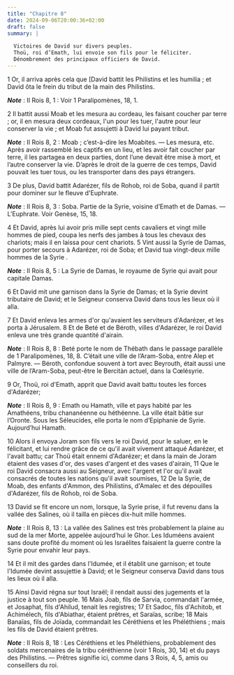 ```yaml
---
title: "Chapitre 8"
date: 2024-09-06T20:00:36+02:00
draft: false
summary: |
  
  Victoires de David sur divers peuples.
  Thoü, roi d’Emath, lui envoie son fils pour le féliciter.
  Dénombrement des principaux officiers de David.
---
```



1 Or, il arriva après cela que [David battit les Philistins et les humilia ; et David ôta le frein du tribut de la main des Philistins.

***Note*** :  II Rois 8, 1 : Voir 1 Paralipomènes, 18, 1.


2 Il battit aussi Moab et les mesura au cordeau, les faisant coucher par terre ; or, il en mesura deux cordeaux, l'un pour les tuer, l'autre pour leur conserver la vie ; et Moab fut assujetti à David lui payant tribut.

***Note*** :  II Rois 8, 2 : Moab ; c’est-à-dire les Moabites. ― Les mesura, etc. Après avoir rassemblé les captifs en un lieu, et les avoir fait coucher par terre, il les partagea en deux parties, dont l’une devait être mise à mort, et l’autre conserver la vie. D’après le droit de la guerre de ces temps, David pouvait les tuer tous, ou les transporter dans des pays étrangers.


3 De plus, David battit Adarézer, fils de Rohob, roi de Soba, quand il partit pour dominer sur le fleuve d'Euphrate.

***Note*** :  II Rois 8, 3 : Soba. Partie de la Syrie, voisine d’Emath et de Damas. ― L’Euphrate. Voir Genèse, 15, 18.

4 Et David, après lui avoir pris mille sept cents cavaliers et vingt mille hommes de pied, coupa les nerfs des jambes à tous les chevaux des chariots; mais il en laissa pour cent chariots. 5 Vint aussi la Syrie de Damas, pour porter secours à Adarézer, roi de Soba; et David tua vingt-deux mille hommes de la Syrie .

***Note*** :  II Rois 8, 5 : La Syrie de Damas, le royaume de Syrie qui avait pour capitale Damas.

6 Et David mit une garnison dans la Syrie de Damas; et la Syrie devint tributaire de David; et le Seigneur conserva David dans tous les lieux où il alla.


7 Et David enleva les armes d'or qu'avaient les serviteurs d'Adarézer, et les porta à Jérusalem. 8 Et de Beté et de Béroth, villes d'Adarézer, le roi David enleva une très grande quantité d'airain.

***Note*** :  II Rois 8, 8 : Beté porte le nom de Thébath dans le passage parallèle de 1 Paralipomènes, 18, 8. C’était une ville de l’Aram-Soba, entre Alep et Palmyre. ― Béroth, confondue souvent à tort avec Beyrouth, était aussi une ville de l’Aram-Soba, peut-être le Bercitàn actuel, dans la Cœlésyrie.


9 Or, Thoü, roi d'Emath, apprit que David avait battu toutes les forces d'Adarézer;

***Note*** :  II Rois 8, 9 : Emath ou Hamath, ville et pays habité par les Amathéens, tribu chananéenne ou héthéenne. La ville était bâtie sur l’Oronte. Sous les Séleucides, elle porta le nom d’Epiphanie de Syrie. Aujourd’hui Hamath.

10 Alors il envoya Joram son fils vers le roi David, pour le saluer, en le félicitant, et lui rendre grâce de ce qu'il avait vivement attaqué Adarézer, et l'avait battu; car Thoü était ennemi d'Adarézer; et dans la main de Joram étaient des vases d'or, des vases d'argent et des vases d'airain, 11 Que le roi David consacra aussi au Seigneur, avec l'argent et l'or qu'il avait consacrés de toutes les nations qu'il avait soumises, 12 De la Syrie, de Moab, des enfants d'Ammon, des Philistins, d'Amalec et des dépouilles d'Adarézer, fils de Rohob, roi de Soba.


13 David se fit encore un nom, lorsque, la Syrie prise, il fut revenu dans la vallée des Salines, où il tailla en pièces dix-huit mille hommes.

***Note*** :  II Rois 8, 13 : La vallée des Salines est très probablement la plaine au sud de la mer Morte, appelée aujourd’hui le Ghor. Les Iduméens avaient sans doute profité du moment où les Israélites faisaient la guerre contre la Syrie pour envahir leur pays.

14 Et il mit des gardes dans l'Idumée, et il établit une garnison; et toute l'Idumée devint assujettie à David; et le Seigneur conserva David dans tous les lieux où il alla.


15 Ainsi David régna sur tout Israël; il rendait aussi des jugements et la justice à tout son peuple. 16 Mais Joab, fils de Sarvia, commandait l'armée, et Josaphat, fils d'Ahilud, tenait les registres; 17 Et Sadoc, fils d'Achitob, et Achimélech, fils d'Abiathar, étaient prêtres, et Saraïas, scribe; 18 Mais Banaïas, fils de Joïada, commandait les Céréthiens et les Phéléthiens ; mais les fils de David étaient prêtres.

***Note*** :  II Rois 8, 18 : Les Céréthiens et les Phéléthiens, probablement des soldats mercenaires de la tribu céréthienne (voir 1 Rois, 30, 14) et du pays des Philistins. ― Prêtres signifie ici, comme dans 3 Rois, 4, 5, amis ou conseillers du roi.

